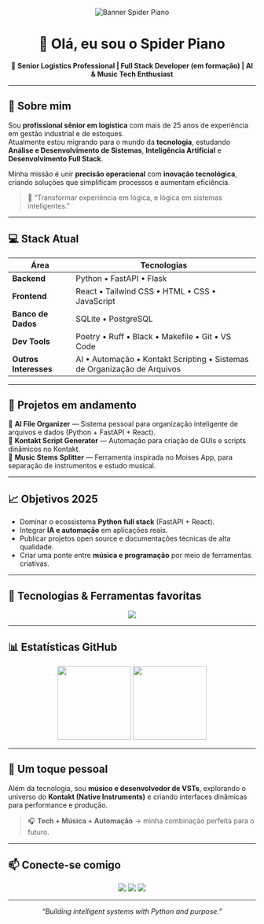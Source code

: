 <!-- Banner ou imagem de capa -->
<p align="center">
  <img src="https://raw.githubusercontent.com/SpiderPiano/SpiderPiano/main/assets/banner.png" alt="Banner Spider Piano" />
</p>

<h1 align="center">👋 Olá, eu sou o Spider Piano</h1>

<p align="center">
  🎯 <b>Senior Logistics Professional | Full Stack Developer (em formação) | AI & Music Tech Enthusiast</b>  
</p>

---

## 🧭 Sobre mim

Sou **profissional sênior em logística** com mais de 25 anos de experiência em gestão industrial e de estoques.  
Atualmente estou migrando para o mundo da **tecnologia**, estudando **Análise e Desenvolvimento de Sistemas**, **Inteligência Artificial** e **Desenvolvimento Full Stack**.

Minha missão é unir **precisão operacional** com **inovação tecnológica**, criando soluções que simplificam processos e aumentam eficiência.

> 🧠 “Transformar experiência em lógica, e lógica em sistemas inteligentes.”

---

## 💻 Stack Atual

| Área                  | Tecnologias                                                              |
| --------------------- | ------------------------------------------------------------------------ |
| **Backend**           | Python • FastAPI • Flask                                                 |
| **Frontend**          | React • Tailwind CSS • HTML • CSS • JavaScript                           |
| **Banco de Dados**    | SQLite • PostgreSQL                                                      |
| **Dev Tools**         | Poetry • Ruff • Black • Makefile • Git • VS Code                         |
| **Outros Interesses** | AI • Automação • Kontakt Scripting • Sistemas de Organização de Arquivos |

---

## 🚀 Projetos em andamento

🔹 **AI File Organizer** — Sistema pessoal para organização inteligente de arquivos e dados (Python + FastAPI + React).  
🔹 **Kontakt Script Generator** — Automação para criação de GUIs e scripts dinâmicos no Kontakt.  
🔹 **Music Stems Splitter** — Ferramenta inspirada no Moises App, para separação de instrumentos e estudo musical.

---

## 📈 Objetivos 2025

- Dominar o ecossistema **Python full stack** (FastAPI + React).
- Integrar **IA e automação** em aplicações reais.
- Publicar projetos open source e documentações técnicas de alta qualidade.
- Criar uma ponte entre **música e programação** por meio de ferramentas criativas.

---

## 🧩 Tecnologias & Ferramentas favoritas

<p align="center">
  <img src="https://skillicons.dev/icons?i=python,fastapi,react,tailwind,git,vscode,linux,postgresql" />
</p>

---

## 📊 Estatísticas GitHub

<p align="center">
  <img src="https://github-readme-stats.vercel.app/api?username=SpiderPiano&show_icons=true&theme=tokyonight" height="150" />
  <img src="https://github-readme-stats.vercel.app/api/top-langs/?username=SpiderPiano&layout=compact&theme=tokyonight" height="150" />
</p>

---

## 🎹 Um toque pessoal

Além da tecnologia, sou **músico e desenvolvedor de VSTs**, explorando o universo do **Kontakt (Native Instruments)** e criando interfaces dinâmicas para performance e produção.

> 🎧 **Tech + Música + Automação** → minha combinação perfeita para o futuro.

---

## 📫 Conecte-se comigo

<p align="center">
  <a href="https://github.com/SpiderPiano" target="_blank"><img src="https://img.shields.io/badge/GitHub-000?style=for-the-badge&logo=github&logoColor=white" /></a>
  <a href="mailto:spiderpiano.dev@gmail.com" target="_blank"><img src="https://img.shields.io/badge/Email-555?style=for-the-badge&logo=gmail&logoColor=white" /></a>
  <a href="https://linkedin.com/in/spiderpiano" target="_blank"><img src="https://img.shields.io/badge/LinkedIn-0A66C2?style=for-the-badge&logo=linkedin&logoColor=white" /></a>
</p>

---

<p align="center">
  <i>“Building intelligent systems with Python and purpose.”</i>
</p>

